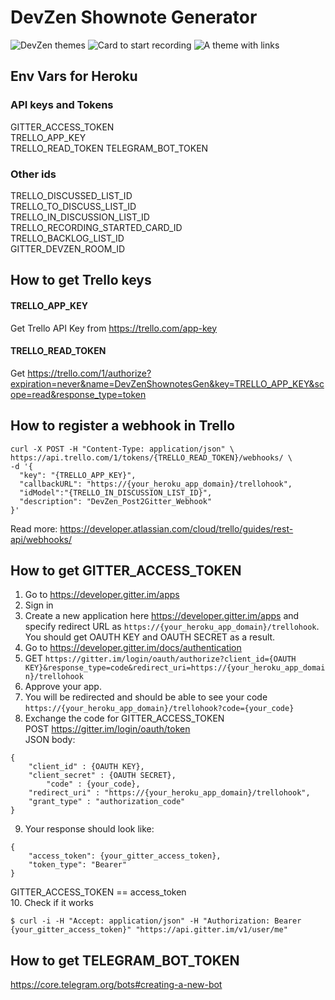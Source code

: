 # DevZen Shownote Generator

![DevZen themes](https://raw.githubusercontent.com/SBozhko/devzen-shownote-generator/master/dz_2.png)
![Card to start recording](https://raw.githubusercontent.com/SBozhko/devzen-shownote-generator/master/dz_1.png)
![A theme with links](https://raw.githubusercontent.com/SBozhko/devzen-shownote-generator/master/dz_3.png)

## Env Vars for Heroku 

### API keys and Tokens

GITTER_ACCESS_TOKEN  
TRELLO_APP_KEY  
TRELLO_READ_TOKEN
TELEGRAM_BOT_TOKEN

### Other ids
TRELLO_DISCUSSED_LIST_ID  
TRELLO_TO_DISCUSS_LIST_ID  
TRELLO_IN_DISCUSSION_LIST_ID  
TRELLO_RECORDING_STARTED_CARD_ID  
TRELLO_BACKLOG_LIST_ID  
GITTER_DEVZEN_ROOM_ID

## How to get Trello keys
#### TRELLO_APP_KEY 
Get Trello API Key from https://trello.com/app-key
#### TRELLO_READ_TOKEN
Get https://trello.com/1/authorize?expiration=never&name=DevZenShownotesGen&key=TRELLO_APP_KEY&scope=read&response_type=token

## How to register a webhook in Trello
```
curl -X POST -H "Content-Type: application/json" \
https://api.trello.com/1/tokens/{TRELLO_READ_TOKEN}/webhooks/ \
-d '{
  "key": "{TRELLO_APP_KEY}",
  "callbackURL": "https://{your_heroku_app_domain}/trellohook",
  "idModel":"{TRELLO_IN_DISCUSSION_LIST_ID}",
  "description": "DevZen_Post2Gitter_Webhook"
}'
```
Read more: https://developer.atlassian.com/cloud/trello/guides/rest-api/webhooks/


## How to get GITTER_ACCESS_TOKEN 
1. Go to https://developer.gitter.im/apps
2. Sign in
3. Create a new application here https://developer.gitter.im/apps and specify redirect URL as `https://{your_heroku_app_domain}/trellohook`. 
You should get OAUTH KEY and OAUTH SECRET as a result.
4. Go to https://developer.gitter.im/docs/authentication
5. GET `https://gitter.im/login/oauth/authorize?client_id={OAUTH KEY}&response_type=code&redirect_uri=https://{your_heroku_app_domain}/trellohook`  
6. Approve your app.  
7. You will be redirected and should be able to see your code `https://{your_heroku_app_domain}/trellohook?code={your_code}`  
8. Exchange the code for GITTER_ACCESS_TOKEN  
POST https://gitter.im/login/oauth/token  
JSON body:  
```
{
	"client_id" : {OAUTH KEY},
	"client_secret" : {OAUTH SECRET}, 
        "code" : {your_code},
	"redirect_uri" : "https://{your_heroku_app_domain}/trellohook",
	"grant_type" : "authorization_code"
}
```
9. Your response should look like:
```
{
	"access_token": {your_gitter_access_token},
	"token_type": "Bearer"
}
```
GITTER_ACCESS_TOKEN == access_token  
10. Check if it works 
```
$ curl -i -H "Accept: application/json" -H "Authorization: Bearer {your_gitter_access_token}" "https://api.gitter.im/v1/user/me"
```

## How to get TELEGRAM_BOT_TOKEN
https://core.telegram.org/bots#creating-a-new-bot
